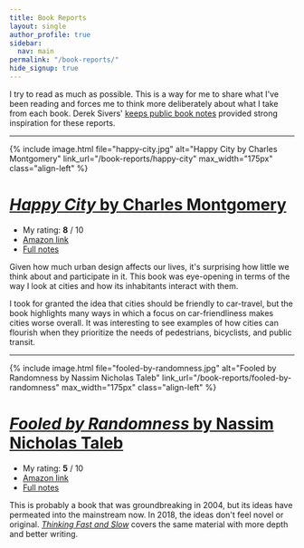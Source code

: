 ```yaml
---
title: Book Reports
layout: single
author_profile: true
sidebar:
  nav: main
permalink: "/book-reports/"
hide_signup: true
---
```


I try to read as much as possible. This is a way for me to share what I've been reading and forces me to think more deliberately about what I take from each book. Derek Sivers' [keeps public book notes](https://sivers.org/book) provided strong inspiration for these reports.

---

{% include image.html file="happy-city.jpg" alt="Happy City by Charles Montgomery"  link_url="/book-reports/happy-city" max_width="175px" class="align-left" %}

# [*Happy City* by Charles Montgomery](/book-reports/happy-city)

* My rating: **8** / 10
* [Amazon link](https://amzn.to/2PGxPoU)
* [Full notes](/book-reports/happy-city)

Given how much urban design affects our lives, it's surprising how little we think about and participate in it. This book was eye-opening in terms of the way I look at cities and how its inhabitants interact with them.

I took for granted the idea that cities should be friendly to car-travel, but the book highlights many ways in which a focus on car-friendliness makes cities worse overall. It was interesting to see examples of how cities can flourish when they prioritize the needs of pedestrians, bicyclists, and public transit.

<div style="clear: both;"></div>

---

{% include image.html file="fooled-by-randomness.jpg" alt="Fooled by Randomness by Nassim Nicholas Taleb"  link_url="/book-reports/fooled-by-randomness" max_width="175px" class="align-left" %}

# [*Fooled by Randomness* by Nassim Nicholas Taleb](/book-reports/fooled-by-randomness)

* My rating: **5** / 10
* [Amazon link](https://amzn.to/2x2sPT3)
* [Full notes](/book-reports/fooled-by-randomness)

This is probably a book that was groundbreaking in 2004, but its ideas have permeated into the mainstream now. In 2018, the ideas don't feel novel or original. [*Thinking Fast and Slow*](https://amzn.to/2oXDdaZ) covers the same material with more depth and better writing.
